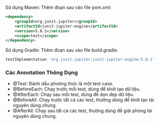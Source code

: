 Sử dụng Maven: 
Thêm đoạn sau vào file pom.xml:
```xml
<dependency>
    <groupId>org.junit.jupiter</groupId>
    <artifactId>junit-jupiter-engine</artifactId>
    <version>5.8.1</version>
    <scope>test</scope>
</dependency>
```
Sử dụng Gradle:
Thêm đoạn sau vào file build.gradle:
```groovy
testImplementation 'org.junit.jupiter:junit-jupiter-engine:5.8.1'
```

### Các Annotation Thông Dụng

- @Test: Đánh dấu phương thức là một test case.
- @BeforeEach: Chạy trước mỗi test, dùng để khởi tạo dữ liệu.
- @AfterEach: Chạy sau mỗi test, dùng để dọn dẹp dữ liệu.
- @BeforeAll: Chạy trước tất cả các test, thường dùng để khởi tạo tài nguyên dùng chung.
- @AfterAll: Chạy sau tất cả các test, thường dùng để giải phóng tài nguyên dùng chung.